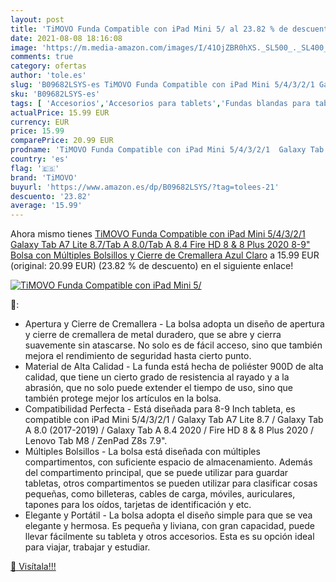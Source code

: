 ```yaml
---
layout: post
title: 'TiMOVO Funda Compatible con iPad Mini 5/ al 23.82 % de descuento'
date: 2021-08-08 18:16:08
image: 'https://m.media-amazon.com/images/I/41OjZBR0hXS._SL500_._SL400_.jpg'
comments: true
category: ofertas
author: 'tole.es'
slug: 'B09682LSYS-es TiMOVO Funda Compatible con iPad Mini 5/4/3/2/1 Galaxy Tab...'
sku: 'B09682LSYS-es'
tags: [ 'Accesorios','Accesorios para tablets','Fundas blandas para tablets','Fundas para tablets','Informática','ipad','timovo', ]
actualPrice: 15.99 EUR
currency: EUR
price: 15.99
comparePrice: 20.99 EUR
prodname: 'TiMOVO Funda Compatible con iPad Mini 5/4/3/2/1  Galaxy Tab A7 Lite 8.7/Tab A 8.0/Tab A 8.4  Fire HD 8 & 8 Plus 2020  8-9" Bolsa con Múltiples Bolsillos y Cierre de Cremallera  Azul Claro'
country: 'es'
flag: '🇪🇸'
brand: 'TiMOVO'
buyurl: 'https://www.amazon.es/dp/B09682LSYS/?tag=tolees-21'
descuento: '23.82'
average: '15.99'
---
```


Ahora mismo tienes [TiMOVO Funda Compatible con iPad Mini 5/4/3/2/1  Galaxy Tab A7 Lite 8.7/Tab A 8.0/Tab A 8.4  Fire HD 8 & 8 Plus 2020  8-9" Bolsa con Múltiples Bolsillos y Cierre de Cremallera  Azul Claro](https://www.amazon.es/dp/B09682LSYS/?tag=tolees-21) a 15.99 EUR (original: 20.99 EUR) (23.82 %  de descuento) en el siguiente enlace!

[![TiMOVO Funda Compatible con iPad Mini 5/](https://m.media-amazon.com/images/I/41OjZBR0hXS._SL500_._SL400_.jpg)](https://www.amazon.es/dp/B09682LSYS/?tag=tolees-21)

🔎:

- Apertura y Cierre de Cremallera - La bolsa adopta un diseño de apertura y cierre de cremallera de metal duradero, que se abre y cierra suavemente sin atascarse. No solo es de fácil acceso, sino que también mejora el rendimiento de seguridad hasta cierto punto.
- Material de Alta Calidad - La funda está hecha de poliéster 900D de alta calidad, que tiene un cierto grado de resistencia al rayado y a la abrasión, que no solo puede extender el tiempo de uso, sino que también protege mejor los artículos en la bolsa.
- Compatibilidad Perfecta - Está diseñada para 8-9 Inch tableta, es compatible con iPad Mini 5/4/3/2/1 / Galaxy Tab A7 Lite 8.7 / Galaxy Tab A 8.0 (2017-2019) / Galaxy Tab A 8.4 2020 / Fire HD 8 & 8 Plus 2020 / Lenovo Tab M8 / ZenPad Z8s 7.9".
- Múltiples Bolsillos - La bolsa está diseñada con múltiples compartimentos, con suficiente espacio de almacenamiento. Además del compartimento principal, que se puede utilizar para guardar tabletas, otros compartimentos se pueden utilizar para clasificar cosas pequeñas, como billeteras, cables de carga, móviles, auriculares, tapones para los oídos, tarjetas de identificación y etc.
- Elegante y Portátil - La bolsa adopta el diseño simple para que se vea elegante y hermosa. Es pequeña y liviana, con gran capacidad, puede llevar fácilmente su tableta y otros accesorios. Esta es su opción ideal para viajar, trabajar y estudiar.

[🛒 Visítala!!!](https://www.amazon.es/dp/B09682LSYS/?tag=tolees-21)

